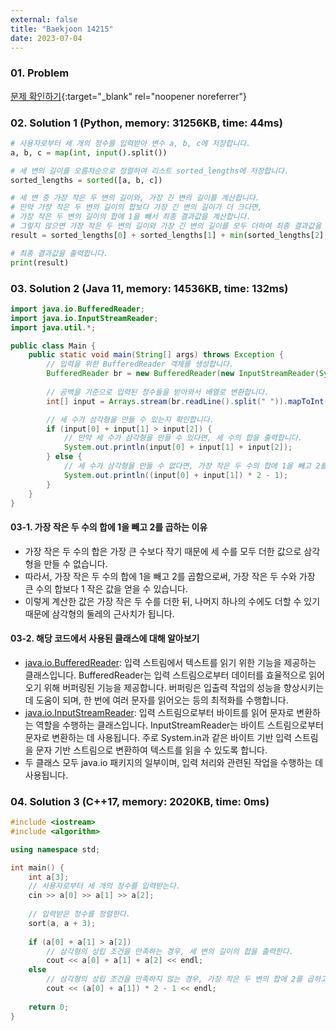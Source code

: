 ```yaml
---
external: false
title: "Baekjoon 14215"
date: 2023-07-04
---
```


### 01. Problem

[문제 확인하기](https://www.acmicpc.net/problem/14215){:target="_blank" rel="noopener noreferrer"}

### 02. Solution 1 (Python, memory: 31256KB, time: 44ms)

```Python
# 사용자로부터 세 개의 정수를 입력받아 변수 a, b, c에 저장합니다.
a, b, c = map(int, input().split())

# 세 변의 길이를 오름차순으로 정렬하여 리스트 sorted_lengths에 저장합니다.
sorted_lengths = sorted([a, b, c])

# 세 변 중 가장 작은 두 변의 길이와, 가장 긴 변의 길이를 계산합니다.
# 만약 가장 작은 두 변의 길이의 합보다 가장 긴 변의 길이가 더 크다면,
# 가장 작은 두 변의 길이의 합에 1을 빼서 최종 결과값을 계산합니다.
# 그렇지 않으면 가장 작은 두 변의 길이와 가장 긴 변의 길이를 모두 더하여 최종 결과값을 계산합니다.
result = sorted_lengths[0] + sorted_lengths[1] + min(sorted_lengths[2], sorted_lengths[0] + sorted_lengths[1] - 1)

# 최종 결과값을 출력합니다.
print(result)
```

### 03. Solution 2 (Java 11, memory: 14536KB, time: 132ms)

```java
import java.io.BufferedReader;
import java.io.InputStreamReader;
import java.util.*;

public class Main {
    public static void main(String[] args) throws Exception {
        // 입력을 위한 BufferedReader 객체를 생성합니다.
        BufferedReader br = new BufferedReader(new InputStreamReader(System.in));
        
        // 공백을 기준으로 입력된 정수들을 받아와서 배열로 변환합니다.
        int[] input = Arrays.stream(br.readLine().split(" ")).mapToInt(Integer::parseInt).sorted().toArray();

        // 세 수가 삼각형을 만들 수 있는지 확인합니다.
        if (input[0] + input[1] > input[2]) {
            // 만약 세 수가 삼각형을 만들 수 있다면, 세 수의 합을 출력합니다.
            System.out.println(input[0] + input[1] + input[2]);
        } else {
            // 세 수가 삼각형을 만들 수 없다면, 가장 작은 두 수의 합에 1을 빼고 2를 곱한 값을 출력합니다.
            System.out.println((input[0] + input[1]) * 2 - 1);
        }
    }
}
```

#### 03-1. 가장 작은 두 수의 합에 1을 빼고 2를 곱하는 이유

- 가장 작은 두 수의 합은 가장 큰 수보다 작기 때문에 세 수를 모두 더한 값으로 삼각형을 만들 수 없습니다.
- 따라서, 가장 작은 두 수의 합에 1을 빼고 2를 곱함으로써, 가장 작은 두 수와 가장 큰 수의 합보다 1 작은 값을 얻을 수 있습니다.
- 이렇게 계산한 값은 가장 작은 두 수를 더한 뒤, 나머지 하나의 수에도 더할 수 있기 때문에 삼각형의 둘레의 근사치가 됩니다.

#### 03-2. 해당 코드에서 사용된 클래스에 대해 알아보기

- [java.io.BufferedReader](https://docs.oracle.com/en/java/javase/11/docs/api/java.base/java/io/BufferedReader.html): 입력 스트림에서 텍스트를 읽기 위한 기능을 제공하는 클래스입니다. BufferedReader는 입력 스트림으로부터 데이터를 효율적으로 읽어오기 위해 버퍼링된 기능을 제공합니다. 버퍼링은 입출력 작업의 성능을 향상시키는 데 도움이 되며, 한 번에 여러 문자를 읽어오는 등의 최적화를 수행합니다.
- [java.io.InputStreamReader](https://docs.oracle.com/en/java/javase/11/docs/api/java.base/java/io/InputStreamReader.html): 입력 스트림으로부터 바이트를 읽어 문자로 변환하는 역할을 수행하는 클래스입니다. InputStreamReader는 바이트 스트림으로부터 문자로 변환하는 데 사용됩니다. 주로 System.in과 같은 바이트 기반 입력 스트림을 문자 기반 스트림으로 변환하여 텍스트를 읽을 수 있도록 합니다.
- 두 클래스 모두 java.io 패키지의 일부이며, 입력 처리와 관련된 작업을 수행하는 데 사용됩니다.

### 04. Solution 3 (C++17, memory: 2020KB, time: 0ms)

```cpp
#include <iostream>
#include <algorithm>

using namespace std;

int main() {
    int a[3];
    // 사용자로부터 세 개의 정수를 입력받는다.
    cin >> a[0] >> a[1] >> a[2];
    
    // 입력받은 정수를 정렬한다.
    sort(a, a + 3);
    
    if (a[0] + a[1] > a[2])
        // 삼각형의 성립 조건을 만족하는 경우, 세 변의 길이의 합을 출력한다.
        cout << a[0] + a[1] + a[2] << endl;
    else
        // 삼각형의 성립 조건을 만족하지 않는 경우, 가장 작은 두 변의 합에 2를 곱하고 1을 뺀 값을 출력한다.
        cout << (a[0] + a[1]) * 2 - 1 << endl;
    
    return 0;
}
```
